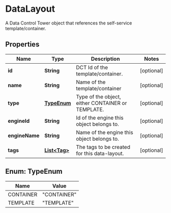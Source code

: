 

# DataLayout

A Data Control Tower object that references the self-service template/container.

## Properties

| Name | Type | Description | Notes |
|------------ | ------------- | ------------- | -------------|
|**id** | **String** | DCT Id of the template/container. |  [optional] |
|**name** | **String** | Name of the template/container |  [optional] |
|**type** | [**TypeEnum**](#TypeEnum) | Type of the object, either CONTAINER or TEMPLATE. |  [optional] |
|**engineId** | **String** | Id of the engine this object belongs to. |  [optional] |
|**engineName** | **String** | Name of the engine this object belongs to. |  [optional] |
|**tags** | [**List&lt;Tag&gt;**](Tag.md) | The tags to be created for this data-layout. |  [optional] |



## Enum: TypeEnum

| Name | Value |
|---- | -----|
| CONTAINER | &quot;CONTAINER&quot; |
| TEMPLATE | &quot;TEMPLATE&quot; |



